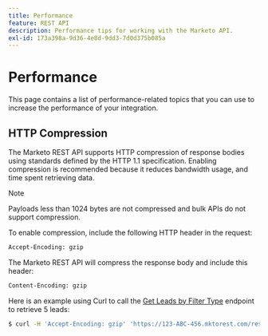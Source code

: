 ```yaml
---
title: Performance
feature: REST API
description: Performance tips for working with the Marketo API.
exl-id: 173a398a-9d36-4e8d-9dd3-7d0d375b085a
---
```

# Performance

This page contains a list of performance-related topics that you can use to increase the performance of your integration.

## HTTP Compression

The Marketo REST API supports HTTP compression of response bodies using standards defined by the HTTP 1.1 specification. Enabling compression is recommended because it reduces bandwidth usage, and time spent retrieving data.

>[!NOTE]
>
>Payloads less than 1024 bytes are not compressed and bulk APIs do not support compression.

To enable compression, include the following HTTP header in the request:

```html
Accept-Encoding: gzip
```

The Marketo REST API will compress the response body and include this header:

```html
Content-Encoding: gzip
```

Here is an example using Curl to call the [Get Leads by Filter Type](https://developer.adobe.com/marketo-apis/api/mapi/#tag/Leads/operation/getLeadsByFilterUsingGET) endpoint to retrieve 5 leads:

```bash
$ curl -H 'Accept-Encoding: gzip' 'https://123-ABC-456.mktorest.com/rest/v1/leads.json?filterType=id&filterValues=4,5,7,12,13'
```
